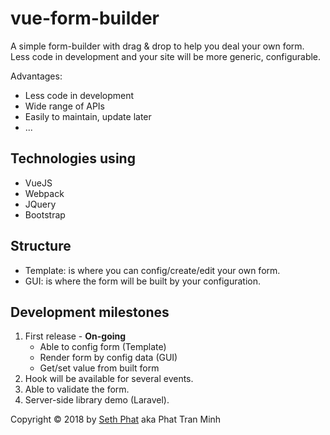 # vue-form-builder
A simple form-builder with drag & drop to help you deal your own form. Less code in development and your site will be more generic, configurable.

Advantages:
- Less code in development
- Wide range of APIs
- Easily to maintain, update later
- ...

## Technologies using
- VueJS
- Webpack
- JQuery 
- Bootstrap

## Structure
- Template: is where you can config/create/edit your own form.
- GUI: is where the form will be built by your configuration.

## Development milestones
1. First release - **On-going**
    - Able to config form (Template)
    - Render form by config data (GUI)
    - Get/set value from built form
2. Hook will be available for several events.
3. Able to validate the form.
4. Server-side library demo (Laravel).

Copyright &copy; 2018 by [Seth Phat](http://sethphat.com) aka Phat Tran Minh
